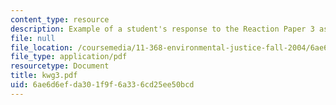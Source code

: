 ```yaml
---
content_type: resource
description: Example of a student's response to the Reaction Paper 3 assignment.
file: null
file_location: /coursemedia/11-368-environmental-justice-fall-2004/6ae6d6efda301f9f6a336cd25ee50bcd_kwg3.pdf
file_type: application/pdf
resourcetype: Document
title: kwg3.pdf
uid: 6ae6d6ef-da30-1f9f-6a33-6cd25ee50bcd
---
```

